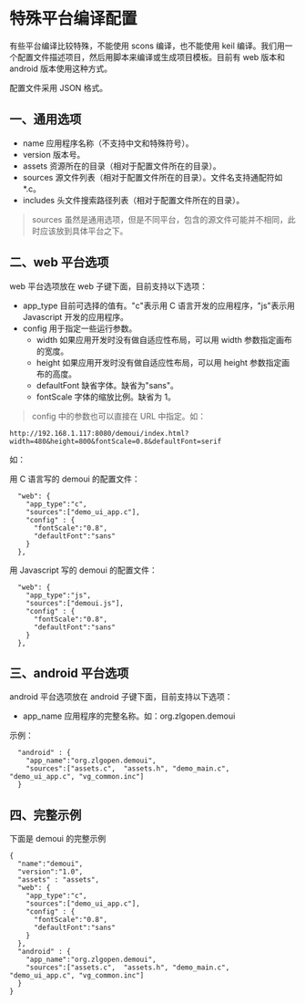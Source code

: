 # 特殊平台编译配置

有些平台编译比较特殊，不能使用 scons 编译，也不能使用 keil 编译。我们用一个配置文件描述项目，然后用脚本来编译或生成项目模板。目前有 web 版本和 android 版本使用这种方式。

配置文件采用 JSON 格式。

## 一、通用选项

* name 应用程序名称（不支持中文和特殊符号）。
* version 版本号。
* assets 资源所在的目录（相对于配置文件所在的目录）。
* sources 源文件列表（相对于配置文件所在的目录）。文件名支持通配符如*.c。
* includes 头文件搜索路径列表（相对于配置文件所在的目录）。

> sources 虽然是通用选项，但是不同平台，包含的源文件可能并不相同，此时应该放到具体平台之下。

## 二、web 平台选项

web 平台选项放在 web 子键下面，目前支持以下选项：

* app_type 目前可选择的值有。"c"表示用 C 语言开发的应用程序，"js"表示用 Javascript 开发的应用程序。
* config 用于指定一些运行参数。
  * width 如果应用开发时没有做自适应性布局，可以用 width 参数指定画布的宽度。
  * height 如果应用开发时没有做自适应性布局，可以用 height 参数指定画布的高度。
  * defaultFont 缺省字体。缺省为"sans"。
  * fontScale 字体的缩放比例。缺省为 1。

> config 中的参数也可以直接在 URL 中指定。如：

```
http://192.168.1.117:8080/demoui/index.html?width=480&height=800&fontScale=0.8&defaultFont=serif
```

如：

用 C 语言写的 demoui 的配置文件：

```
  "web": {
    "app_type":"c",
    "sources":["demo_ui_app.c"],
    "config" : { 
      "fontScale":"0.8",
      "defaultFont":"sans"
    }   
  }, 
```

用 Javascript 写的 demoui 的配置文件：

```
  "web": {
    "app_type":"js",
    "sources":["demoui.js"],
    "config" : { 
      "fontScale":"0.8",
      "defaultFont":"sans"
    }   
  }, 
```

## 三、android 平台选项

android 平台选项放在 android 子键下面，目前支持以下选项：

* app_name 应用程序的完整名称。如：org.zlgopen.demoui

示例：

```
  "android" : { 
    "app_name":"org.zlgopen.demoui",
    "sources":["assets.c",  "assets.h", "demo_main.c", "demo_ui_app.c", "vg_common.inc"]
  }
```

## 四、完整示例

下面是 demoui 的完整示例

```
{
  "name":"demoui",
  "version":"1.0",
  "assets" : "assets",
  "web": {
    "app_type":"c",
    "sources":["demo_ui_app.c"],
    "config" : { 
      "fontScale":"0.8",
      "defaultFont":"sans"
    }   
  },  
  "android" : { 
    "app_name":"org.zlgopen.demoui",
    "sources":["assets.c",  "assets.h", "demo_main.c", "demo_ui_app.c", "vg_common.inc"]
  }
}
```
